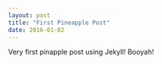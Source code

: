 ```yaml
---
layout: post
title: "First Pineapple Post"
date: 2016-01-02
---
```


Very first pinapple post using Jekyll! Booyah!
